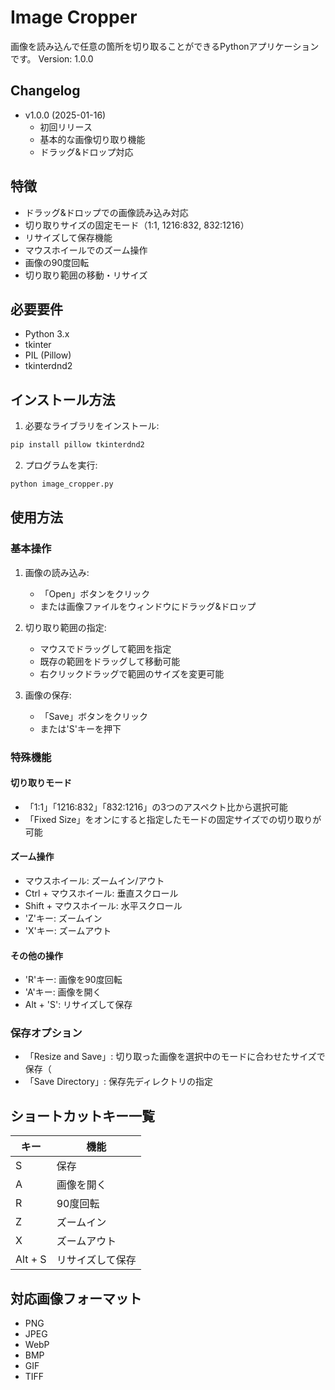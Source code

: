 # Image Cropper

画像を読み込んで任意の箇所を切り取ることができるPythonアプリケーションです。
Version: 1.0.0

## Changelog
- v1.0.0 (2025-01-16)
  - 初回リリース
  - 基本的な画像切り取り機能
  - ドラッグ&ドロップ対応

## 特徴

- ドラッグ&ドロップでの画像読み込み対応
- 切り取りサイズの固定モード（1:1, 1216:832, 832:1216）
- リサイズして保存機能
- マウスホイールでのズーム操作
- 画像の90度回転
- 切り取り範囲の移動・リサイズ

## 必要要件

- Python 3.x
- tkinter
- PIL (Pillow)
- tkinterdnd2

## インストール方法

1. 必要なライブラリをインストール:
```bash
pip install pillow tkinterdnd2
```

2. プログラムを実行:
```bash
python image_cropper.py
```

## 使用方法

### 基本操作

1. 画像の読み込み:
   - 「Open」ボタンをクリック
   - または画像ファイルをウィンドウにドラッグ&ドロップ

2. 切り取り範囲の指定:
   - マウスでドラッグして範囲を指定
   - 既存の範囲をドラッグして移動可能
   - 右クリックドラッグで範囲のサイズを変更可能

3. 画像の保存:
   - 「Save」ボタンをクリック
   - または'S'キーを押下

### 特殊機能

#### 切り取りモード
- 「1:1」「1216:832」「832:1216」の3つのアスペクト比から選択可能
- 「Fixed Size」をオンにすると指定したモードの固定サイズでの切り取りが可能

#### ズーム操作
- マウスホイール: ズームイン/アウト
- Ctrl + マウスホイール: 垂直スクロール
- Shift + マウスホイール: 水平スクロール
- 'Z'キー: ズームイン
- 'X'キー: ズームアウト

#### その他の操作
- 'R'キー: 画像を90度回転
- 'A'キー: 画像を開く
- Alt + 'S': リサイズして保存

### 保存オプション
- 「Resize and Save」: 切り取った画像を選択中のモードに合わせたサイズで保存（
- 「Save Directory」: 保存先ディレクトリの指定

## ショートカットキー一覧

| キー | 機能 |
|------|------|
| S | 保存 |
| A | 画像を開く |
| R | 90度回転 |
| Z | ズームイン |
| X | ズームアウト |
| Alt + S | リサイズして保存 |

## 対応画像フォーマット

- PNG
- JPEG
- WebP
- BMP
- GIF
- TIFF